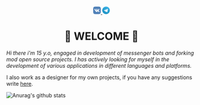 <a href="https://vk.com/izzyflame4">
<p align="center">
<img src="https://github.com/izzyflame/izzyflame/blob/master/assets/vk.svg" width="20">
</a>
<a href="tg://resolve?domain=izzyflame">
<img src="https://github.com/izzyflame/izzyflame/blob/master/assets/telegram.svg" width="20">
</a>

</p>

<h1 align="center">👋 WELCOME 👋</h1>

*Hi there i'm 15 y.o, engaged in development of messenger bots and forking mod open source projects.
I has actively looking for myself in the development of various applications in different languages and platforms.*

I also work as a designer for my own projects, if you have any suggestions write [here](https://github.com/izzyflame/izzyflame/issues).

![Anurag's github stats](https://github-readme-stats.vercel.app/api?username=izzyflame&show_icons=true&icon_color=FFF&bg_color=30,e96443,904e95&title_color=fff&text_color=fff)
